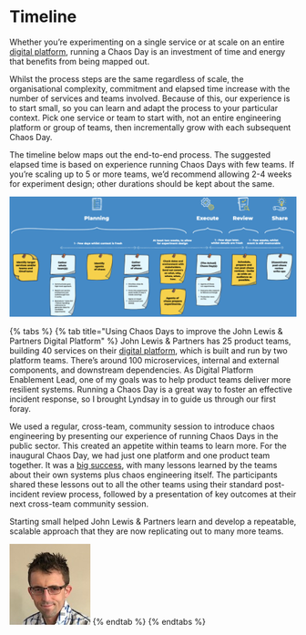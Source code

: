 # Timeline

Whether you’re experimenting on a single service or at scale on an entire [digital platform](https://digital-platform.playbook.ee/), running a Chaos Day is an investment of time and energy that benefits from being mapped out. 

Whilst the process steps are the same regardless of scale, the organisational complexity, commitment and elapsed time increase with the number of services and teams involved. Because of this, our experience is to start small, so you can learn and adapt the process to your particular context. Pick one service or team to start with, not an entire engineering platform or group of teams, then incrementally grow with each subsequent Chaos Day.

The timeline below maps out the end-to-end process. The suggested elapsed time is based on experience running Chaos Days with few teams. If you’re scaling up to 5 or more teams, we’d recommend allowing 2-4 weeks for experiment design; other durations should be kept about the same.

![End-to-end Chaos Day timeline](../.gitbook/assets/ee_chaos_day_playbook_timeline.png)

{% tabs %}
{% tab title="Using Chaos Days to improve the John Lewis & Partners Digital Platform" %}
John Lewis & Partners has 25 product teams, building 40 services on their [digital platform](https://medium.com/john-lewis-software-engineering/our-award-winning-john-lewis-digital-platform-2d093e03d542), which is built and run by two platform teams. There’s around 100 microservices, internal and external components, and downstream dependencies. As Digital Platform Enablement Lead, one of my goals was to help product teams deliver more resilient systems. Running a Chaos Day is a great way to foster an effective incident response, so I brought Lyndsay in to guide us through our first foray.  


We used a regular, cross-team, community session to introduce chaos engineering by presenting our experience of running Chaos Days in the public sector. This created an appetite within teams to learn more. For the inaugural Chaos Day, we had just one platform and one product team together. It was a [big success](https://medium.com/john-lewis-software-engineering/team-nimbus-and-the-agents-of-chaos-ab257e41fe36), with many lessons learned by the teams about their own systems plus chaos engineering itself. The participants shared these lessons out to all the other teams using their standard post-incident review process, followed by a presentation of key outcomes at their next cross-team community session.  


Starting small helped John Lewis & Partners learn and develop a repeatable, scalable approach that they are now replicating out to many more teams.

![Steve Smith, Digital Platform Enablement Lead](../.gitbook/assets/stevesmith%20%281%29.jpeg)
{% endtab %}
{% endtabs %}

